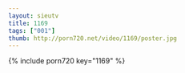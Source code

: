 ```yaml
--- 
layout: sieutv
title: 1169
tags: ["001"]
thumb: http://porn720.net/video/1169/poster.jpg
---
```

{% include porn720 key="1169" %} 

